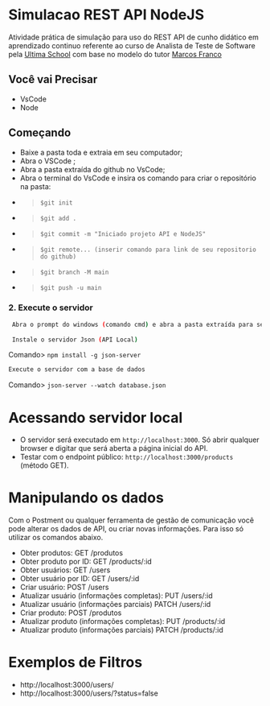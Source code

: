 
# Simulacao REST API NodeJS  

Atividade prática de simulação para uso do REST API de cunho didático em aprendizado continuo referente ao curso de Analista de Teste de Software pela [Ultima School](https://ultima.school/courses/) com base no modelo do tutor [Marcos Franco](https://github.com/carloseduardo1984/)

## Você vai Precisar

- VsCode 
- Node

## Começando

- Baixe a pasta toda e extraia em seu computador;
- Abra o VSCode ;
- Abra a pasta extraída do github no VsCode;
- Abra o terminal do VsCode e insira os comando para criar o repositório na pasta:

* > `$git init`
* > `$git add .`
* > `$git commit -m "Iniciado projeto API e NodeJS"`
* > `$git remote... (inserir comando para link de seu repositorio do github)`
* > `$git branch -M main`
* > `$git push -u main`


### 2. Execute o servidor

```bash
 Abra o prompt do windows (comando cmd) e abra a pasta extraída para seu computador (utilize o comando cd)
 
 Instale o servidor Json (API Local)
 ```
  Comando> `npm install -g json-server`

  ```bash
  Execute o servidor com a base de dados
  ```

  Comando> `json-server --watch database.json`

# Acessando servidor local

- O servidor será executado em `http://localhost:3000`. Só abrir qualquer browser e digitar que será aberta a página inicial do API.
- Testar com o endpoint público: `http://localhost:3000/products` (método GET).

# Manipulando os dados

Com o Postment ou qualquer ferramenta de gestão de comunicação você pode alterar os dados de API, ou criar novas informações. Para isso só utilizar os comandos abaixo.

- Obter produtos: GET /produtos
- Obter produto por ID: GET /products/:id
- Obter usuários: GET /users
- Obter usuário por ID: GET /users/:id
- Criar usuário: POST /users
- Atualizar usuário (informações completas): PUT /users/:id
- Atualizar usuário (informações parciais) PATCH /users/:id
- Criar produto: POST /produtos
- Atualizar produto (informações completas): PUT /products/:id
- Atualizar produto (informações parciais) PATCH /products/:id


# Exemplos de Filtros

- http://localhost:3000/users/
- http://localhost:3000/users/?status=false 

